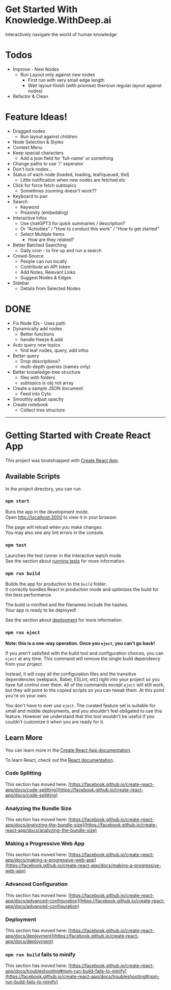 
# Get Started With Knowledge.WithDeep.ai
Interactively navigate the world of human knowledge

# Todos
- Improve - New Nodes
    - Run Layout only against new nodes
        - First run with very small edge length
        - Wait layout-finish (with promise) then(run regular layout against nodes)
- Refactor & Clean

# Feature Ideas!
- Dragged nodes
    - Run layout against children
- Node Selection & Styles
- Context Menu
- Keep special characters
    - Add a json field for 'full-name' or something
- Change paths to use '/' seperator
- Don't lock nodes...
- Status of each node (loaded, loading, leaf/queued, tbd)
    - Little notification when new nodes are fetched etc
- Click for force fetch subtopics
    - Sometimes zooming doesn't work??
- Keyboard to pan
- Search
    - Keyword
    - Proximity (embedding)
- Interactive Infos
    - Use chatGPT3 for quick summaries / description?
    - Or "Activities" / "How to conduct this work" / "How to get started"
    - Select Multiple Items
        - How are they related?
- Better Batched Searching
    - Daily cron - to fire up and run a search
- Crowd-Source
    - People can run locally
    - Contribute an API token
    - Add Notes, Relevant Links
    - Suggest Nodes & Edges
- Sidebar
    - Details from Selected Nodes

# DONE
- Fix Node IDs - Uses path
- Dynamically add nodes
    - Better functions
    - handle freeze & add
- Auto query new topics
    - find leaf nodes, query, add infos
- Better query
    - Drop descriptions?
    - multi-depth queries (names only)
- Better knowledge-tree structure
    - files with folders
    - subtopics is obj not array
- Create a sample JSON document
    - Feed into Cyto
- Smoothly adjust opacity
- Create notebook
    - Collect tree structure








----
# Getting Started with Create React App

This project was bootstrapped with [Create React App](https://github.com/facebook/create-react-app).

## Available Scripts

In the project directory, you can run:

### `npm start`

Runs the app in the development mode.\
Open [http://localhost:3000](http://localhost:3000) to view it in your browser.

The page will reload when you make changes.\
You may also see any lint errors in the console.

### `npm test`

Launches the test runner in the interactive watch mode.\
See the section about [running tests](https://facebook.github.io/create-react-app/docs/running-tests) for more information.

### `npm run build`

Builds the app for production to the `build` folder.\
It correctly bundles React in production mode and optimizes the build for the best performance.

The build is minified and the filenames include the hashes.\
Your app is ready to be deployed!

See the section about [deployment](https://facebook.github.io/create-react-app/docs/deployment) for more information.

### `npm run eject`

**Note: this is a one-way operation. Once you `eject`, you can't go back!**

If you aren't satisfied with the build tool and configuration choices, you can `eject` at any time. This command will remove the single build dependency from your project.

Instead, it will copy all the configuration files and the transitive dependencies (webpack, Babel, ESLint, etc) right into your project so you have full control over them. All of the commands except `eject` will still work, but they will point to the copied scripts so you can tweak them. At this point you're on your own.

You don't have to ever use `eject`. The curated feature set is suitable for small and middle deployments, and you shouldn't feel obligated to use this feature. However we understand that this tool wouldn't be useful if you couldn't customize it when you are ready for it.

## Learn More

You can learn more in the [Create React App documentation](https://facebook.github.io/create-react-app/docs/getting-started).

To learn React, check out the [React documentation](https://reactjs.org/).

### Code Splitting

This section has moved here: [https://facebook.github.io/create-react-app/docs/code-splitting](https://facebook.github.io/create-react-app/docs/code-splitting)

### Analyzing the Bundle Size

This section has moved here: [https://facebook.github.io/create-react-app/docs/analyzing-the-bundle-size](https://facebook.github.io/create-react-app/docs/analyzing-the-bundle-size)

### Making a Progressive Web App

This section has moved here: [https://facebook.github.io/create-react-app/docs/making-a-progressive-web-app](https://facebook.github.io/create-react-app/docs/making-a-progressive-web-app)

### Advanced Configuration

This section has moved here: [https://facebook.github.io/create-react-app/docs/advanced-configuration](https://facebook.github.io/create-react-app/docs/advanced-configuration)

### Deployment

This section has moved here: [https://facebook.github.io/create-react-app/docs/deployment](https://facebook.github.io/create-react-app/docs/deployment)

### `npm run build` fails to minify

This section has moved here: [https://facebook.github.io/create-react-app/docs/troubleshooting#npm-run-build-fails-to-minify](https://facebook.github.io/create-react-app/docs/troubleshooting#npm-run-build-fails-to-minify)
